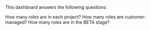 This dashboard answers the following questions:

How many roles are in each project?
How many roles are customer-managed?
How many roles are in the BETA stage?